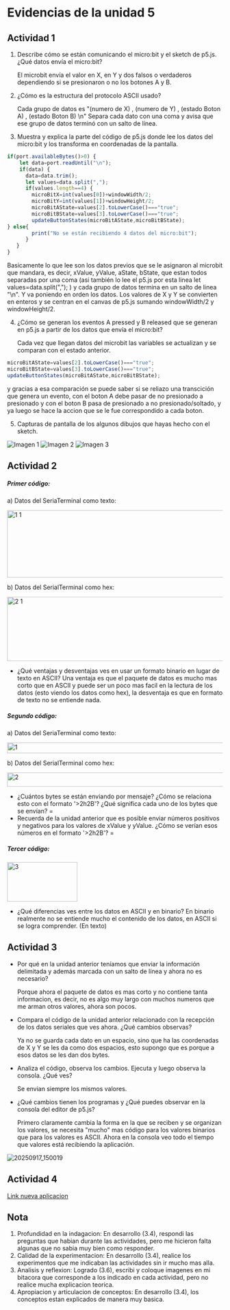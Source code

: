 
# Evidencias de la unidad 5

## Actividad 1

1. Describe cómo se están comunicando el micro:bit y el sketch de p5.js. ¿Qué datos envía el micro:bit?
   
    El microbit envía el valor en X, en Y y dos falsos o verdaderos dependiendo si se presionaron o no los botones A y B.
   
2. ¿Cómo es la estructura del protocolo ASCII usado?
   
    Cada grupo de datos es "(numero de X) , (numero de Y) , (estado Boton A) , (estado Boton B) \n"
Separa cada dato con una coma y avisa que ese grupo de datos terminó con un salto de línea.

3. Muestra y explica la parte del código de p5.js donde lee los datos del micro:bit y los transforma en coordenadas de la pantalla.
   
```js
if(port.availableBytes()>0) {
    let data=port.readUntil("\n");
    if(data) {
      data=data.trim();
      let values=data.split(",");
      if(values.length==4) {
        microBitX=int(values[0])+windowWidth/2;
        microBitY=int(values[1])+windowHeight/2;
        microBitAState=values[2].toLowerCase()==="true";
        microBitBState=values[3].toLowerCase()==="true";
        updateButtonStates(microBitAState,microBitBState);      
} else{
        print("No se están recibiendo 4 datos del micro:bit");
      }    
   }  
}
```
   Basicamente lo que lee son los datos previos que se le asignaron al microbit que mandara, es decir, xValue, yValue, aState, bState, que estan todos separadas por una coma (asi también lo lee el p5.js por esta linea let values=data.split(","); ) y cada grupo de datos termina en un salto de linea "\n". Y va poniendo en orden los datos.
Los valores de X y Y se convierten en enteros y se centran en el canvas de p5.js sumando windowWidth/2 y windowHeight/2.  

4. ¿Cómo se generan los eventos A pressed y B released que se generan en p5.js a partir de los datos que envía el micro:bit?

    Cada vez que llegan datos del microbit las variables se actualizan y se comparan con el estado anterior.
```js
microBitAState=values[2].toLowerCase()==="true";
microBitBState=values[3].toLowerCase()==="true";
updateButtonStates(microBitAState,microBitBState);
```
   y gracias a esa comparación se puede saber si se reliazo una transcición que genera un evento, con el boton A debe pasar de no presionado a presionado y con el boton B pasa de presionado a no presionado/soltado, y ya luego se hace la accion que se le fue correspondido a cada boton.  
   
5. Capturas de pantalla de los algunos dibujos que hayas hecho con el sketch.  

 ![Imagen 1](https://github.com/user-attachments/assets/c482d4d1-a4c2-45ea-b27b-e2d9633f3733)
 ![Imagen 2](https://github.com/user-attachments/assets/a258a3ed-2186-45e3-95b1-a7202f9ab4ab)
 ![Imagen 3](https://github.com/user-attachments/assets/cc0ca0b1-7c4b-4f43-90ba-40394f2d4e37)

## Actividad 2 

##### Primer código:

a) Datos del SeriaTerminal como texto:  

<img width="880" height="157" alt="1 1" src="https://github.com/user-attachments/assets/e43b36b6-4ba1-49f3-93b1-c3889905720e" />  

b) Datos del SerialTerminal como hex:  

<img width="869" height="150" alt="2 1" src="https://github.com/user-attachments/assets/fa7fe49c-64fd-405c-99e3-9fe49b614bc6" />  

- ¿Qué ventajas y desventajas ves en usar un formato binario en lugar de texto en ASCII? 
    Una ventaja es que el paquete de datos es mucho mas corto que en ASCII y puede ser un poco mas facil en la lectura de los datos (esto viendo los datos como hex), la desventaja es que en formato de texto no se entiende nada.

##### Segundo código:

a) Datos del SeriaTerminal como texto:  

<img width="663" height="25" alt="1" src="https://github.com/user-attachments/assets/9a0508a7-480c-407b-b5a5-560b9bea9ddd" />  


b) Datos del SerialTerminal como hex:  

<img width="885" height="33" alt="2" src="https://github.com/user-attachments/assets/957b3eec-fc8c-453b-93bd-cd5780e095d7" />  


- ¿Cuántos bytes se están enviando por mensaje? ¿Cómo se relaciona esto con el formato '>2h2B'? ¿Qué significa cada uno de los bytes que se envían?
=  
- Recuerda de la unidad anterior que es posible enviar números positivos y negativos para los valores de xValue y yValue. ¿Cómo se verían esos números en el formato '>2h2B'?
= 
##### Tercer código:
<img width="164" height="92" alt="3" src="https://github.com/user-attachments/assets/718190a6-c25e-4177-ac71-98405d317380" />  

- ¿Qué diferencias ves entre los datos en ASCII y en binario?
    En binario realmente no se entiende mucho el contenido de los datos, en ASCII si se logra comprender. (En texto)

## Actividad 3

- Por qué en la unidad anterior teníamos que enviar la información delimitada y además marcada con un salto de línea y ahora no es necesario?
  
    Porque ahora el paquete de datos es mas corto y no contiene tanta informacion, es decir, no es algo muy largo con muchos numeros que me arman otros valores, ahora son pocos.

- Compara el código de la unidad anterior relacionado con la recepción de los datos seriales que ves ahora. ¿Qué cambios observas?
   
    Ya no se guarda cada dato en un espacio, sino que ha las coordenadas de X y Y se les da como dos espacios, esto supongo que es porque a esos datos se les dan dos bytes.

- Analiza el código, observa los cambios. Ejecuta y luego observa la consola. ¿Qué ves?
   
    Se envian siempre los mismos valores.

- ¿Qué cambios tienen los programas y ¿Qué puedes observar en la consola del editor de p5.js?
   
    Primero claramente cambia la forma en la que se reciben y se organizan los valores, se necesita "mucho" mas código para los valores binarios que para los valores es ASCII.
Ahora en la consola veo todo el tiempo que valores está recibiendo la aplicación.

![20250917_150019](https://github.com/user-attachments/assets/a204aa5c-4c3f-4d9a-a3a0-74aedbfcc8af)

## Actividad 4

[Link nueva aplicacion](https://editor.p5js.org/mariflorez06/sketches/AfCMq7qva)

## Nota
1. Profundidad en la indagacion: En desarrollo (3.4), respondi las preguntas que habian durante las actividades, pero me hicieron falta algunas que no sabia muy bien como responder.
2. Calidad de la experimentacion: En desarrollo (3.4), realice los experimentos que me indicaban las actividades sin ir mucho mas alla.
3. Analisis y reflexion: Logrado (3.6), escribi y coloque imagenes en mi bitacora que corresponde a los indicado en cada actividad, pero no realice mucha explicacion teorica.
4. Apropiacion y articulacion de conceptos: En desarrollo (3.4), los conceptos estan explicados de manera muy basica.

